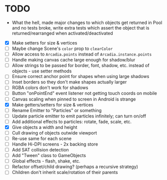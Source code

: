 # TODO

* What the hell, made major changes to which objects get returned in Pool and no tests broke,
  write extra tests which assert the object that is returned/rearranged when activated/deactivated
* [x] Make setters for size & vertices
* [ ] Maybe change Scene's `color` prop to `clearColor`
* [ ] Allow access to `Arcadia.points` instead of `Arcadia.instance.points`
* [ ] Handle making canvas cache large enough for shadow/blur
* [ ] Allow strings to be passed for border, font, shadow, etc. instead of objects - use setter methods
* [ ] Ensure correct anchor point for shapes when using large shadows
* [ ] Inset borders so they don't make shapes actually larger
* [ ] RGBA colors don't work for shadows
* [ ] Button "onPointEnd" event listener not getting touch coords on mobile
* [ ] Canvas scaling when pinned to screen in Android is strange
* [x] Make getters/setters for size & vertices
* [ ] Rename Emitter to "Particles" or something
* [ ] Update particle emitter to emit particles infinitely; can turn on/off
* [ ] Add additional effects to particles: rotate, fade, scale, etc.
* [x] Give objects a width and height
* [ ] Cull drawing of objects outwide viewport
* [ ] Re-use same <canvas> for each scene
* [ ] Handle Hi-DPI screens - 2x backing store
* [ ] Add SAT collision detection
* [ ] Add "Tween" class to GameObjects
* [ ] Global effects - flash, shake, etc.
* [ ] Refactor offset/child drawing? (perhaps a recursive strategy)
* [ ] Children don't inherit scale/rotation of their parents
